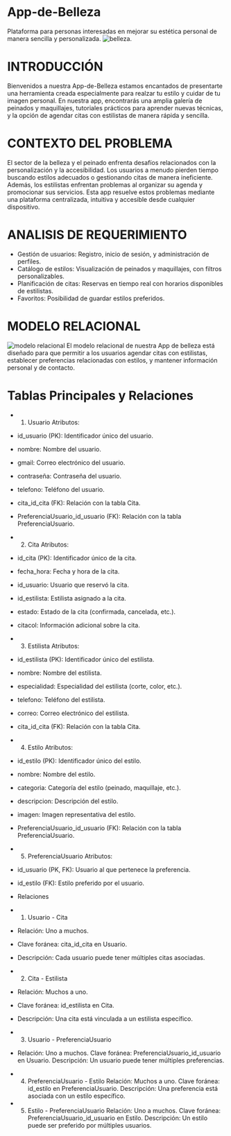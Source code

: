 # App-de-Belleza
Plataforma para personas interesadas en mejorar su estética personal de manera sencilla y personalizada. 
![belleza](https://sp-ao.shortpixel.ai/client/to_auto,q_glossy,ret_img,w_540,h_540/https://fusionhairsalonspa.com/wp-content/uploads/2022/09/cuidar-tu-balayage-cabello-rubio-brillo-suave-consejos-doce.jpg).

# INTRODUCCIÓN
Bienvenidos a nuestra App-de-Belleza estamos encantados de presentarte una herramienta creada especialmente para realzar tu estilo y cuidar de tu imagen personal. En nuestra app, encontrarás una amplia galería de peinados y maquillajes, tutoriales prácticos para aprender nuevas técnicas, y la opción de agendar citas con estilistas de manera rápida y sencilla.

# CONTEXTO DEL PROBLEMA
El sector de la belleza y el peinado enfrenta desafíos relacionados con la personalización y la accesibilidad. Los usuarios a menudo pierden tiempo buscando estilos adecuados o gestionando citas de manera ineficiente. Además, los estilistas enfrentan problemas al organizar su agenda y promocionar sus servicios. Esta app resuelve estos problemas mediante una plataforma centralizada, intuitiva y accesible desde cualquier dispositivo.

# ANALISIS DE REQUERIMIENTO
* Gestión de usuarios: Registro, inicio de sesión, y administración de perfiles.
* Catálogo de estilos: Visualización de peinados y maquillajes, con filtros personalizables.
* Planificación de citas: Reservas en tiempo real con horarios disponibles de estilistas.
* Favoritos: Posibilidad de guardar estilos preferidos.
# MODELO RELACIONAL

![modelo relacional](https://github.com/user-attachments/assets/65c52d6f-1e4e-47ff-9990-0209aba52db8)
El modelo relacional de nuestra App de belleza está diseñado para que permitir a los usuarios agendar citas con estilistas, establecer preferencias relacionadas con estilos, y mantener información personal y de contacto.

# Tablas Principales y Relaciones 

* 1. Usuario
Atributos:
* id_usuario (PK): Identificador único del usuario.
* nombre: Nombre del usuario.
* gmail: Correo electrónico del usuario.
* contraseña: Contraseña del usuario.
* telefono: Teléfono del usuario.
* cita_id_cita (FK): Relación con la tabla Cita.
* PreferenciaUsuario_id_usuario (FK): Relación con la tabla PreferenciaUsuario.

* 2. Cita
Atributos:
* id_cita (PK): Identificador único de la cita.
* fecha_hora: Fecha y hora de la cita.
* id_usuario: Usuario que reservó la cita.
* id_estilista: Estilista asignado a la cita.
* estado: Estado de la cita (confirmada, cancelada, etc.).
* citacol: Información adicional sobre la cita.

* 3. Estilista
Atributos:
* id_estilista (PK): Identificador único del estilista.
* nombre: Nombre del estilista.
* especialidad: Especialidad del estilista (corte, color, etc.).
* telefono: Teléfono del estilista.
* correo: Correo electrónico del estilista.
* cita_id_cita (FK): Relación con la tabla Cita.

* 4. Estilo
Atributos:
* id_estilo (PK): Identificador único del estilo.
* nombre: Nombre del estilo.
* categoria: Categoría del estilo (peinado, maquillaje, etc.).
* descripcion: Descripción del estilo.
* imagen: Imagen representativa del estilo.
* PreferenciaUsuario_id_usuario (FK): Relación con la tabla PreferenciaUsuario.

* 5. PreferenciaUsuario
Atributos:
* id_usuario (PK, FK): Usuario al que pertenece la preferencia.
* id_estilo (FK): Estilo preferido por el usuario.
* Relaciones
* 1. Usuario - Cita
* Relación: Uno a muchos.
* Clave foránea: cita_id_cita en Usuario.
* Descripción: Cada usuario puede tener múltiples citas asociadas.

* 2. Cita - Estilista
* Relación: Muchos a uno.
* Clave foránea: id_estilista en Cita.
* Descripción: Una cita está vinculada a un estilista específico.

* 3. Usuario - PreferenciaUsuario
* Relación: Uno a muchos.
Clave foránea: PreferenciaUsuario_id_usuario en Usuario.
Descripción: Un usuario puede tener múltiples preferencias.
* 4. PreferenciaUsuario - Estilo
Relación: Muchos a uno.
Clave foránea: id_estilo en PreferenciaUsuario.
Descripción: Una preferencia está asociada con un estilo específico.
* 5. Estilo - PreferenciaUsuario
Relación: Uno a muchos.
Clave foránea: PreferenciaUsuario_id_usuario en Estilo.
Descripción: Un estilo puede ser preferido por múltiples usuarios.




